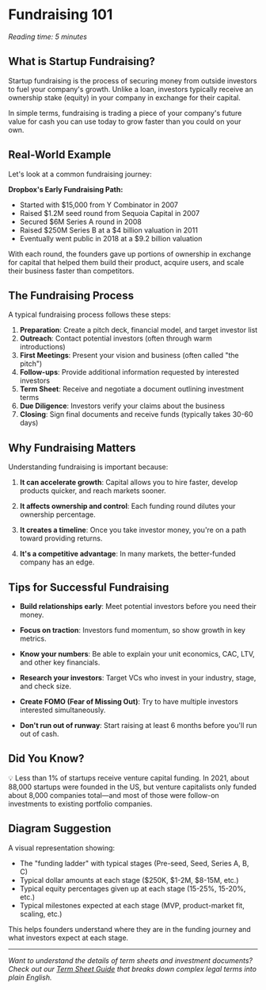 # Fundraising 101

*Reading time: 5 minutes*

## What is Startup Fundraising?

Startup fundraising is the process of securing money from outside investors to fuel your company's growth. Unlike a loan, investors typically receive an ownership stake (equity) in your company in exchange for their capital.

In simple terms, fundraising is trading a piece of your company's future value for cash you can use today to grow faster than you could on your own.

## Real-World Example

Let's look at a common fundraising journey:

**Dropbox's Early Fundraising Path:**
- Started with $15,000 from Y Combinator in 2007
- Raised $1.2M seed round from Sequoia Capital in 2007
- Secured $6M Series A round in 2008
- Raised $250M Series B at a $4 billion valuation in 2011
- Eventually went public in 2018 at a $9.2 billion valuation

With each round, the founders gave up portions of ownership in exchange for capital that helped them build their product, acquire users, and scale their business faster than competitors.

## The Fundraising Process

A typical fundraising process follows these steps:

1. **Preparation**: Create a pitch deck, financial model, and target investor list
2. **Outreach**: Contact potential investors (often through warm introductions)
3. **First Meetings**: Present your vision and business (often called "the pitch")
4. **Follow-ups**: Provide additional information requested by interested investors
5. **Term Sheet**: Receive and negotiate a document outlining investment terms
6. **Due Diligence**: Investors verify your claims about the business
7. **Closing**: Sign final documents and receive funds (typically takes 30-60 days)

## Why Fundraising Matters

Understanding fundraising is important because:

1. **It can accelerate growth**: Capital allows you to hire faster, develop products quicker, and reach markets sooner.

2. **It affects ownership and control**: Each funding round dilutes your ownership percentage.

3. **It creates a timeline**: Once you take investor money, you're on a path toward providing returns.

4. **It's a competitive advantage**: In many markets, the better-funded company has an edge.

## Tips for Successful Fundraising

- **Build relationships early**: Meet potential investors before you need their money.

- **Focus on traction**: Investors fund momentum, so show growth in key metrics.

- **Know your numbers**: Be able to explain your unit economics, CAC, LTV, and other key financials.

- **Research your investors**: Target VCs who invest in your industry, stage, and check size.

- **Create FOMO (Fear of Missing Out)**: Try to have multiple investors interested simultaneously.

- **Don't run out of runway**: Start raising at least 6 months before you'll run out of cash.

## Did You Know?

💡 Less than 1% of startups receive venture capital funding. In 2021, about 88,000 startups were founded in the US, but venture capitalists only funded about 8,000 companies total—and most of those were follow-on investments to existing portfolio companies.

## Diagram Suggestion

A visual representation showing:
- The "funding ladder" with typical stages (Pre-seed, Seed, Series A, B, C)
- Typical dollar amounts at each stage ($250K, $1-2M, $8-15M, etc.)
- Typical equity percentages given up at each stage (15-25%, 15-20%, etc.)
- Typical milestones expected at each stage (MVP, product-market fit, scaling, etc.)

This helps founders understand where they are in the funding journey and what investors expect at each stage.

---

*Want to understand the details of term sheets and investment documents? Check out our [Term Sheet Guide](/resources) that breaks down complex legal terms into plain English.*